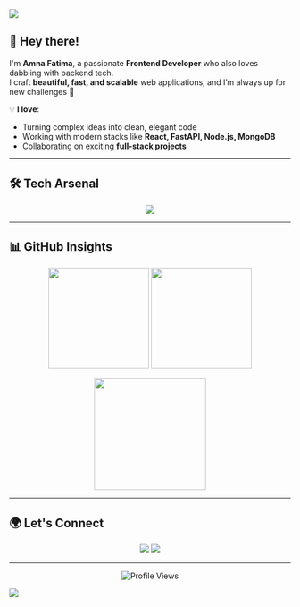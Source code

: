 <!-- Profile Header -->
<img src="https://capsule-render.vercel.app/api?type=waving&color=0:4A00E0,100:8E2DE2&height=200&section=header&text=Amna%20Fatima&fontSize=45&fontColor=fff&animation=fadeIn&fontAlignY=35" />

## 👋 Hey there!  
I'm **Amna Fatima**, a passionate **Frontend Developer** who also loves dabbling with backend tech.  
I craft **beautiful, fast, and scalable** web applications, and I’m always up for new challenges 🚀  

💡 **I love**:  
- Turning complex ideas into clean, elegant code  
- Working with modern stacks like **React, FastAPI, Node.js, MongoDB**  
- Collaborating on exciting **full-stack projects**  

---

## 🛠 Tech Arsenal
<p align="center">
  <img src="https://skillicons.dev/icons?i=js,ts,html,css,react,vite,nodejs,tailwind,bootstrap,git,github,figma,python,postman,mongodb,sqlite,fastapi,vercel,powershell,matlab" />
</p>

---

## 📊 GitHub Insights
<p align="center">
  <img height="180em" src="https://github-readme-stats.vercel.app/api?username=amnafatimaa&show_icons=true&theme=radical&count_private=true" />
  <img height="180em" src="https://streak-stats.demolab.com?user=amnafatimaa&theme=radical&hide_border=false" />
</p>

<p align="center">
  <img height="200em" src="https://github-readme-stats-eight-theta.vercel.app/api/top-langs/?username=amnafatimaa&layout=compact&theme=radical" />
</p>

---

## 🌍 Let's Connect
<p align="center">
  <a href="https://www.linkedin.com/in/amna-fatima-9777622a1/"><img src="https://img.shields.io/badge/-LinkedIn-0077B5?logo=LinkedIn&logoColor=white&style=for-the-badge" /></a>
  <a href="mailto:amnafatima12@gmail.com"><img src="https://img.shields.io/badge/-Email-D14836?logo=Gmail&logoColor=white&style=for-the-badge" /></a>
</p>

---

<p align="center">
  <img src="https://komarev.com/ghpvc/?username=amnafatimaa&style=flat-square&color=blue" alt="Profile Views"/>
</p>

<!-- Footer -->
<img src="https://capsule-render.vercel.app/api?type=waving&color=0:4A00E0,100:8E2DE2&height=120&section=footer" />
